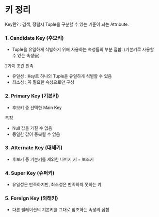 # 키 정리

Key란? : 검색, 정렬시 Tuple을 구분할 수 있는 기준이 되는 Attribute.

### **1. Candidate Key (후보키)**

- Tuple을 유일하게 식별하기 위해 사용하는 속성들의 부분 집합. (기본키로 사용할 수 있는 속성들)

2가지 조건 만족

- 유일성 : Key로 하나의 Tuple을 유일하게 식별할 수 있음
- 최소성 : 꼭 필요한 속성으로만 구성

### **2. Primary Key (기본키)**

- 후보키 중 선택한 Main Key

특징

- Null 값을 가질 수 없음
- 동일한 값이 중복될 수 없음

### **3. Alternate Key (대체키)**

- 후보키 중 기본키를 제외한 나머지 키 = 보조키

### **4. Super Key (슈퍼키)**

- 유일성은 만족하지만, 최소성은 만족하지 못하는 키

### **5. Foreign Key (외래키)**

- 다른 릴레이션의 기본키를 그대로 참조하는 속성의 집합